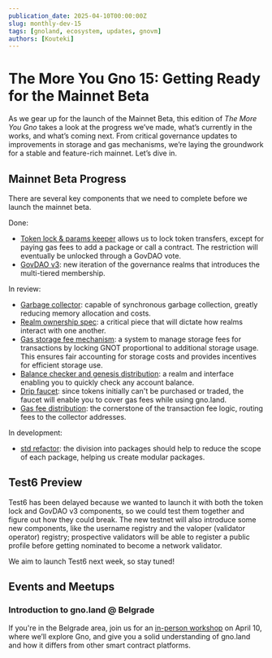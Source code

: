 ```yaml
---
publication_date: 2025-04-10T00:00:00Z
slug: monthly-dev-15
tags: [gnoland, ecosystem, updates, gnovm]
authors: [Kouteki]
---
```


# The More You Gno 15: Getting Ready for the Mainnet Beta

As we gear up for the launch of the Mainnet Beta, this edition of _The More You Gno_ takes a look at the progress we’ve made, what’s currently in the works, and what’s coming next. From critical governance updates to improvements in storage and gas mechanisms, we’re laying the groundwork for a stable and feature-rich mainnet. Let’s dive in.

## Mainnet Beta Progress

There are several key components that we need to complete before we launch the mainnet beta.

Done:
* [Token lock & params keeper](https://github.com/gnolang/gno/pull/3176) allows us to lock token transfers, except for paying gas fees to add a package or call a contract. The restriction will eventually be unlocked through a GovDAO vote.
* [GovDAO v3](https://github.com/gnolang/gno/issues/3078): new iteration of the governance realms that introduces the multi-tiered membership.

In review:
* [Garbage collector](https://github.com/gnolang/gno/pull/3789): capable of synchronous garbage collection, greatly reducing memory allocation and costs.
* [Realm ownership spec](https://github.com/gnolang/gno/pull/4028): a critical piece that will dictate how realms interact with one another.
* [Gas storage fee mechanism](https://github.com/gnolang/gno/issues/3418): a system to manage storage fees for transactions by locking GNOT proportional to additional storage usage. This ensures fair accounting for storage costs and provides incentives for efficient storage use.
* [Balance checker and genesis distribution](https://github.com/gnolang/gno/pull/3899): a realm and interface enabling you to quickly check any account balance.
* [Drip faucet](https://github.com/gnolang/gno/pull/3808): since tokens initially can't be purchased or traded, the faucet will enable you to cover gas fees while using gno.land.
* [Gas fee distribution](https://github.com/gnolang/gno/pull/3956): the cornerstone of the transaction fee logic, routing fees to the collector addresses.

In development:
* [std refactor](https://github.com/gnolang/gno/issues/3874): the division into packages should help to reduce the scope of each package, helping us create modular packages.

## Test6 Preview

Test6 has been delayed because we wanted to launch it with both the token lock and GovDAO v3 components, so we could test them together and figure out how they could break. The new testnet will also introduce some new components, like the username registry and the valoper (validator operator) registry; prospective validators will be able to register a public profile before getting nominated to become a network validator.

We aim to launch Test6 next week, so stay tuned!

## Events and Meetups

### Introduction to gno.land @ Belgrade

If you're in the Belgrade area, join us for an [in-person workshop](https://lu.ma/gyesps56) on April 10, where we’ll explore Gno, and give you a solid understanding of gno.land and how it differs from other smart contract platforms.